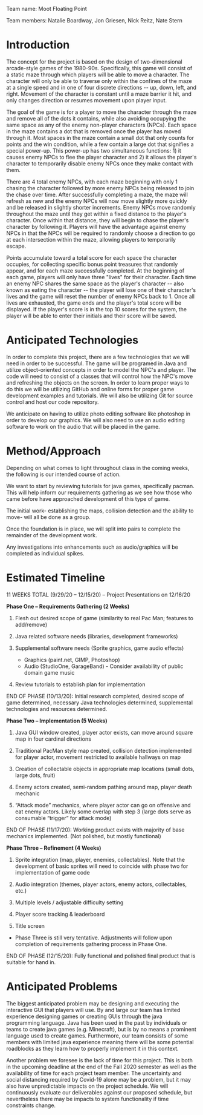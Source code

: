 Team name: Moot Floating Point

Team members: Natalie Boardway, Jon Griesen, Nick Reitz, Nate Stern

# Introduction

The concept for the project is based on the design of two-dimensional arcade-style games of the 1980-90s.  Specifically, this game will consist of a static maze through which players will be able to move a character.  The character will only be able to traverse only within the confines of the maze at a single speed and in one of four discrete directions -- up, down, left, and right.  Movement of the character is constant until a maze barrier it hit, and only changes direction or resumes movement upon player input.
 
The goal of the game is for a player to move the character through the maze and remove all of the dots it contains, while also avoiding occupying the same space as any of the enemy non-player characters (NPCs).  Each space in the maze contains a dot that is removed once the player has moved through it.  Most spaces in the maze contain a small dot that only counts for points and the win condition, while a few contain a large dot that signifies a special power-up.  This power-up has two simultaneous functions:  1) it causes enemy NPCs to flee the player character and 2) it allows the player's character to temporarily disable enemy NPCs once they make contact with them.  
 
There are 4 total enemy NPCs, with each maze beginning with only 1 chasing the character followed by more enemy NPCs being released to join the chase over time.  After successfully completing a maze, the maze will refresh as new and the enemy NPCs will now move slightly more quickly and be released in slightly shorter increments.  Enemy NPCs move randomly throughout the maze until they get within a fixed distance to the player's character.  Once within that distance, they will begin to chase the player's character by following it.  Players will have the advantage against enemy NPCs in that the NPCs will be required to randomly choose a direction to go at each intersection within the maze, allowing players to temporarily escape.  
 
Points accumulate toward a total score for each space the character occupies, for collecting specific bonus point treasures that randomly appear, and for each maze successfully completed.  At the beginning of each game, players will only have three "lives" for their character.  Each time an enemy NPC shares the same space as the player's character -- also known as eating the character -- the player will lose one of their character's lives and the game will reset the number of enemy NPCs back to 1.  Once all lives are exhausted, the game ends and the player's total score will be displayed.  If the player's score is in the top 10 scores for the system, the player will be able to enter their initials and their score will be saved.


# Anticipated Technologies

In order to complete this project, there are a few technologies that we will need in order to be successful. The game will be programed in Java and utilize object-oriented concepts in order to model the NPC's and player. The code will need to consist of a classes that will control how the NPC's move and refreshing the objects on the screen. In order to learn proper ways to do this we will be utilizing GitHub and online forms for proper game development examples and tutorials. We will also be utilizing Git for source control and host our code repository. 

We anticipate on having to utilize photo editing software like photoshop in order to develop our graphics. We will also need to use an audio editing software to work on the audio that will be placed in the game.


# Method/Approach

Depending on what comes to light throughout class in the coming weeks, the following is our intended course of action.

We want to start by reviewing tutorials for java games, specifically pacman. This will help inform our requirements gathering as we see how those who came before have approached development of this type of game.

The initial work- establishing the maps, collision detection and the ability to move- will all be done as a group. 

Once the foundation is in place, we will split into pairs to complete the remainder of the development work. 

Any investigations into enhancements such as audio/graphics will be completed as individual spikes.

# Estimated Timeline

11 WEEKS TOTAL (9/29/20 – 12/15/20) – Project Presentations on 12/16/20

**Phase One – Requirements Gathering (2 Weeks)**

1. Flesh out desired scope of game (similarity to real Pac Man; features to add/remove)

2. Java related software needs (libraries, development frameworks)

3. Supplemental software needs (Sprite graphics, game audio effects)
   * Graphics (paint.net, GIMP, Photoshop)
   * Audio (StudioOne, GarageBand) - Consider availability of public domain game music

4. Review tutorials to establish plan for implementation 

END OF PHASE (10/13/20): Initial research completed, desired scope of game determined, necessary Java technologies determined, supplemental technologies and resources determined.

**Phase Two – Implementation (5 Weeks)**

1. Java GUI window created, player actor exists, can move around square map in four cardinal directions

2. Traditional PacMan style map created, collision detection implemented for player actor, movement restricted to available hallways on map

3. Creation of collectable objects in appropriate map locations (small dots, large dots, fruit)

4. Enemy actors created, semi-random pathing around map, player death mechanic

5. “Attack mode” mechanics, where player actor can go on offensive and eat enemy actors. Likely some overlap with step 3 (large dots serve as consumable “trigger” for attack mode)

END OF PHASE (11/17/20): Working product exists with majority of base mechanics implemented. (Not polished, but mostly functional)

**Phase Three – Refinement (4 Weeks)**

1. Sprite integration (map, player, enemies, collectables). Note that the development of basic sprites will need to coincide with phase two for implementation of game code

2. Audio integration (themes, player actors, enemy actors, collectables, etc.)

3. Multiple levels / adjustable difficulty setting

4. Player score tracking & leaderboard

5. Title screen

* Phase Three is still very tentative. Adjustments will follow upon completion of requirements gathering process in Phase One.

END OF PHASE (12/15/20): Fully functional and polished final product that is suitable for hand in.


# Anticipated Problems

The biggest anticipated problem may be designing and executing the interactive GUI that players will use.  By and large our team has limited experience designing games or creating GUIs through the java programming language.  Java has been used in the past by individuals or teams to create java games (e.g. Minecraft), but is by no means a prominent language used to create games.  Furthermore, our team consists of some members with limited java experience meaning there will be some potential roadblocks as they learn how to properly implement it in this context.  
 
Another problem we foresee is the lack of time for this project.  This is both in the upcoming deadline at the end of the Fall 2020 semester as well as the availability of time for each project team member.  The uncertainty and social distancing required by Covid-19 alone may be a problem, but it may also have unpredictable impacts on the project schedule.  We will continuously evaluate our deliverables against our proposed schedule, but nevertheless there may be impacts to system functionality if time constraints change.  

